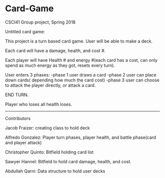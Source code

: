 # Card-Game
CSCI41 Group project, Spring 2018

Untitled card game:

This project is a turn based card game. User will be able to make a deck.

Each card will have a damage, health, and cost #.

Each player will have Health # and energy #(each card has a cost, can only spend as much energy as they got, resets every turn).

User enters 3 phases:
  -phase 1 user draws a card
  -phase 2 user can place down cards( depending how much the card cost)
  -phase 3 user can choose to attack the player directly, or attack a card.

END TURN.

Player who loses all health loses.

**************************************************************************************
Contributors

Jacob Fraizer: creating class to hold deck

Alfredo Gonzalez: Player turn phases, player health, and battle phase(card and player attack)

Christopher Quinto: Bitfield holding card list

Sawyer Hannel: Bitfield to hold card damage, health, and cost.

Abdullah Qarni: Data structure to hold user decks
